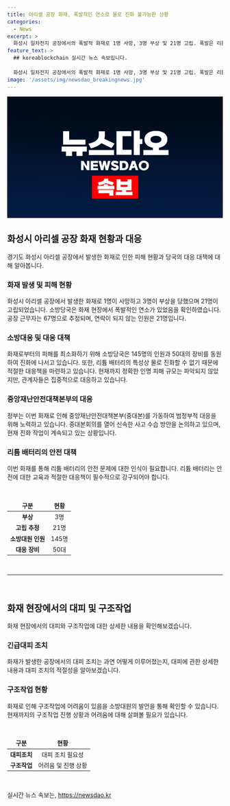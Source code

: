 ```yaml
---
title: 아리셀 공장 화재, 폭발적인 연소로 물로 진화 불가능한 상황
categories:
  - News
excerpt: >
  화성시 일차전지 공장에서의 폭발적 화재로 1명 사망, 3명 부상 및 21명 고립. 폭발은 리튬 배터리 한 셀에서 발생한 것으로 보이며, 현장 진화가 어려운 상황. 고립된 직원 21명 중 연락 끊긴 인원이 있음. 아리셀 공장은 지속적인 폭발 위험이 있음. 중앙재난안전대책본부 가동 및 소방당국의 대규모 대응으로 인명피해 규모는 추후 확인될 예정.
feature_text: >
  ## koreablockchain 실시간 뉴스 속보입니다.

  화성시 일차전지 공장에서의 폭발적 화재로 1명 사망, 3명 부상 및 21명 고립. 폭발은 리튬 배터리 한 셀에서 발생한 것으로 보이며, 현장 진화가 어려운 상황. 고립된 직원 21명 중 연락 끊긴 인원이 있음. 아리셀 공장은 지속적인 폭발 위험이 있음. 중앙재난안전대책본부 가동 및 소방당국의 대규모 대응으로 인명피해 규모는 추후 확인될 예정.
image: '/assets/img/newsdao_breakingnews.jpg'
---
```


<p><img src="/assets/img/newsdao_breakingnews.jpg" alt="koreablockchain 속보" /></p>

<h2 data-ke-size="size26">화성시 아리셀 공장 화재 현황과 대응</h2>

<p data-ke-size="size16">경기도 화성시 아리셀 공장에서 발생한 화재로 인한 피해 현황과 당국의 대응 대책에 대해 알아봅니다.</p>

<h3>화재 발생 및 피해 현황</h3>

<p data-ke-size="size16">화성시 아리셀 공장에서 발생한 화재로 1명이 사망하고 3명이 부상을 당했으며 21명이 고립되었습니다. 소방당국은 화재 현장에서 폭발적인 연소가 있었음을 확인하였습니다. 공장 근무자는 67명으로 추정되며, 연락이 되지 않는 인원은 21명입니다.</p>

<h3>소방대응 및 대응 대책</h3>

<p data-ke-size="size16">화재로부터의 피해를 최소화하기 위해 소방당국은 145명의 인원과 50대의 장비를 동원하여 진화에 나서고 있습니다. 또한, 리튬 배터리의 특성상 물로 진화할 수 없기 때문에 적절한 대응책을 마련하고 있습니다. 현재까지 정확한 인명 피해 규모는 파악되지 않았지만, 관계자들은 집중적으로 대응하고 있습니다.</p>

<h3>중앙재난안전대책본부의 대응</h3>

<p data-ke-size="size16">정부는 이번 화재로 인해 중앙재난안전대책본부(중대본)를 가동하여 범정부적 대응을 위해 노력하고 있습니다. 중대본회의를 열어 신속한 사고 수습 방안을 논의하고 있으며, 현재 진화 작업이 계속되고 있는 상황입니다.</p>

<h3>리튬 배터리의 안전 대책</h3>

<p data-ke-size="size16">이번 화재를 통해 리튬 배터리의 안전 문제에 대한 인식이 필요합니다. 리튬 배터리는 안전에 대한 교육과 적절한 대응책이 필수적으로 강구되어야 합니다.</p>

<p data-ke-size="size16">&nbsp;</p>

<table>
<thead>
<tr>
<td style="text-align: center; height: 17px;"><b>구분</b></td>
<td style="text-align: center; height: 17px;"><b>현황</b></td>
</tr>
</thead>
<tbody>
<tr>
<td style="text-align: center; height: 17px;"><b>부상</b></td>
<td style="text-align: center; height: 17px;">3명</td>
</tr>
<tr>
<td style="text-align: center; height: 17px;"><b>고립 추정</b></td>
<td style="text-align: center; height: 17px;">21명</td>
</tr>
<tr>
<td style="text-align: center; height: 17px;"><b>소방대원 인원</b></td>
<td style="text-align: center; height: 17px;">145명</td>
</tr>
<tr>
<td style="text-align: center; height: 17px;"><b>대응 장비</b></td>
<td style="text-align: center; height: 17px;">50대</td>
</tr>
</tbody>
</table>

<p data-ke-size="size16">&nbsp;</p>

<hr>

<p data-ke-size="size16">&nbsp;</p>

<h2 data-ke-size="size26">화재 현장에서의 대피 및 구조작업</h2>

<p data-ke-size="size16">화재 현장에서의 대피와 구조작업에 대한 상세한 내용을 확인해보겠습니다.</p>

<h3>긴급대피 조치</h3>

<p data-ke-size="size16">화재가 발생한 공장에서의 대피 조치는 과연 어떻게 이루어졌는지, 대피에 관한 상세한 내용과 대피 조치의 적절성을 알아보겠습니다.</p>

<h3>구조작업 현황</h3>

<p data-ke-size="size16">화재로 인해 구조작업에 어려움이 있음을 소방대원의 발언을 통해 확인할 수 있습니다. 현재까지의 구조작업 진행 상황과 어려움에 대해 살펴볼 필요가 있습니다.</p>

<p data-ke-size="size16">&nbsp;</p>

<table>
<thead>
<tr>
<td style="text-align: center; height: 17px;"><b>구분</b></td>
<td style="text-align: center; height: 17px;"><b>현황</b></td>
</tr>
</thead>
<tbody>
<tr>
<td style="text-align: center; height: 17px;"><b>대피조치</b></td>
<td style="text-align: center; height: 17px;">대피 조치 필요성</td>
</tr>
<tr>
<td style="text-align: center; height: 17px;"><b>구조작업</b></td>
<td style="text-align: center; height: 17px;">어려움 및 진행 상황</td>
</tr>
</tbody>
</table>

<p data-ke-size="size16">&nbsp;</p>
실시간 뉴스 속보는, <a href="https://newsdao.kr" rel="dofollow">https://newsdao.kr</a>


